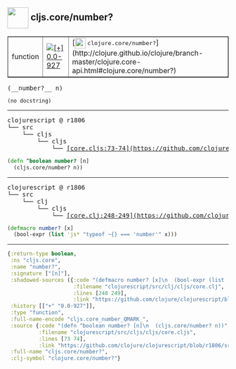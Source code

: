 ## <img width="48px" valign="middle" src="http://i.imgur.com/Hi20huC.png"> cljs.core/number?

 <table border="1">
<tr>
<td>function</td>
<td><a href="https://github.com/cljsinfo/api-refs/tree/0.0-927"><img valign="middle" alt="[+] 0.0-927" src="https://img.shields.io/badge/+-0.0--927-lightgrey.svg"></a> </td>
<td>
[<img height="24px" valign="middle" src="http://i.imgur.com/1GjPKvB.png"> <samp>clojure.core/number?</samp>](http://clojure.github.io/clojure/branch-master/clojure.core-api.html#clojure.core/number?)
</td>
</tr>
</table>

 <samp>
(__number?__ n)<br>
</samp>

```
(no docstring)
```

---

 <pre>
clojurescript @ r1806
└── src
    └── cljs
        └── cljs
            └── <ins>[core.cljs:73-74](https://github.com/clojure/clojurescript/blob/r1806/src/cljs/cljs/core.cljs#L73-L74)</ins>
</pre>

```clj
(defn ^boolean number? [n]
  (cljs.core/number? n))
```


---

 <pre>
clojurescript @ r1806
└── src
    └── clj
        └── cljs
            └── <ins>[core.clj:248-249](https://github.com/clojure/clojurescript/blob/r1806/src/clj/cljs/core.clj#L248-L249)</ins>
</pre>

```clj
(defmacro number? [x]
  (bool-expr (list 'js* "typeof ~{} === 'number'" x)))
```

---

```clj
{:return-type boolean,
 :ns "cljs.core",
 :name "number?",
 :signature ["[n]"],
 :shadowed-sources ({:code "(defmacro number? [x]\n  (bool-expr (list 'js* \"typeof ~{} === 'number'\" x)))",
                     :filename "clojurescript/src/clj/cljs/core.clj",
                     :lines [248 249],
                     :link "https://github.com/clojure/clojurescript/blob/r1806/src/clj/cljs/core.clj#L248-L249"}),
 :history [["+" "0.0-927"]],
 :type "function",
 :full-name-encode "cljs.core_number_QMARK_",
 :source {:code "(defn ^boolean number? [n]\n  (cljs.core/number? n))",
          :filename "clojurescript/src/cljs/cljs/core.cljs",
          :lines [73 74],
          :link "https://github.com/clojure/clojurescript/blob/r1806/src/cljs/cljs/core.cljs#L73-L74"},
 :full-name "cljs.core/number?",
 :clj-symbol "clojure.core/number?"}

```
